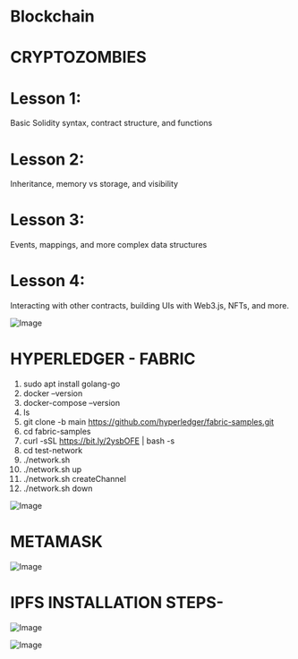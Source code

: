 # Blockchain

# CRYPTOZOMBIES 

# Lesson 1: 
Basic Solidity syntax, contract structure, and functions
# Lesson 2:
Inheritance, memory vs storage, and visibility
# Lesson 3: 
Events, mappings, and more complex data structures
# Lesson 4: 
Interacting with other contracts, building UIs with Web3.js, NFTs, and more.

![Image](https://github.com/user-attachments/assets/3a30e305-f7aa-4df4-aa61-25678cc1423a)

# HYPERLEDGER - FABRIC
1.  sudo apt install golang-go
2.  docker –version
3.  docker-compose –version
4.  ls
5.  git clone -b main https://github.com/hyperledger/fabric-samples.git
6.  cd fabric-samples
7.  curl -sSL https://bit.ly/2ysbOFE | bash -s
8.  cd test-network
9.   ./network.sh
10.   ./network.sh up
11.    ./network.sh createChannel
12.    ./network.sh down

![Image](https://github.com/user-attachments/assets/8927fc4a-b64e-4f09-9352-5e960e336b2d)

# METAMASK 
![Image](https://github.com/user-attachments/assets/fcb4baea-6ee6-4ab0-8796-475348469140)

# IPFS INSTALLATION STEPS-

![Image](https://github.com/user-attachments/assets/5fa219b6-db1b-4066-8e9f-27deb78ca572)

![Image](https://github.com/user-attachments/assets/b67b025e-0411-48a7-b10b-73231da16638)


